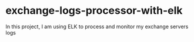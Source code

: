 # exchange-logs-processor-with-elk
In this project, I am using ELK to process and monitor my exchange servers logs
